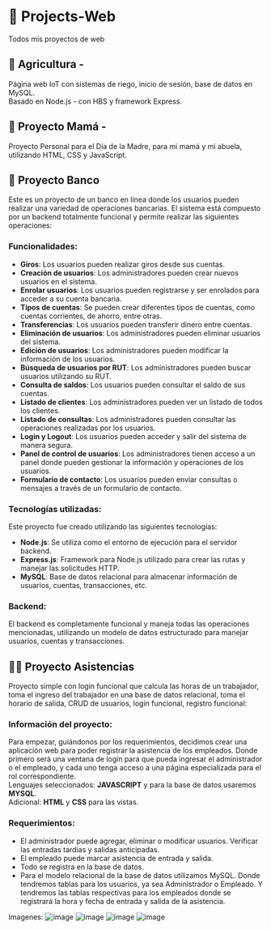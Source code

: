 # 🚀 Projects-Web
Todos mis proyectos de web

## 🌱 Agricultura - 
Página web IoT con sistemas de riego, inicio de sesión, base de datos en MySQL.  
Basado en Node.js - con HBS y framework Express.

## 💐 Proyecto Mamá - 
Proyecto Personal para el Día de la Madre, para mi mamá y mi abuela, utilizando HTML, CSS y JavaScript.

## 🏦 Proyecto Banco

Este es un proyecto de un banco en línea donde los usuarios pueden realizar una variedad de operaciones bancarias. El sistema está compuesto por un backend totalmente funcional y permite realizar las siguientes operaciones:

### Funcionalidades:
- **Giros**: Los usuarios pueden realizar giros desde sus cuentas.
- **Creación de usuarios**: Los administradores pueden crear nuevos usuarios en el sistema.
- **Enrolar usuarios**: Los usuarios pueden registrarse y ser enrolados para acceder a su cuenta bancaria.
- **Tipos de cuentas**: Se pueden crear diferentes tipos de cuentas, como cuentas corrientes, de ahorro, entre otras.
- **Transferencias**: Los usuarios pueden transferir dinero entre cuentas.
- **Eliminación de usuarios**: Los administradores pueden eliminar usuarios del sistema.
- **Edición de usuarios**: Los administradores pueden modificar la información de los usuarios.
- **Búsqueda de usuarios por RUT**: Los administradores pueden buscar usuarios utilizando su RUT.
- **Consulta de saldos**: Los usuarios pueden consultar el saldo de sus cuentas.
- **Listado de clientes**: Los administradores pueden ver un listado de todos los clientes.
- **Listado de consultas**: Los administradores pueden consultar las operaciones realizadas por los usuarios.
- **Login y Logout**: Los usuarios pueden acceder y salir del sistema de manera segura.
- **Panel de control de usuarios**: Los administradores tienen acceso a un panel donde pueden gestionar la información y operaciones de los usuarios.
- **Formulario de contacto**: Los usuarios pueden enviar consultas o mensajes a través de un formulario de contacto.

### Tecnologías utilizadas:
Este proyecto fue creado utilizando las siguientes tecnologías:
- **Node.js**: Se utiliza como el entorno de ejecución para el servidor backend.
- **Express.js**: Framework para Node.js utilizado para crear las rutas y manejar las solicitudes HTTP.
- **MySQL**: Base de datos relacional para almacenar información de usuarios, cuentas, transacciones, etc.

### Backend:
El backend es completamente funcional y maneja todas las operaciones mencionadas, utilizando un modelo de datos estructurado para manejar usuarios, cuentas y transacciones.

## 🧑‍💼 Proyecto Asistencias
Proyecto simple con login funcional que calcula las horas de un trabajador, toma el ingreso del trabajador en una base de datos relacional, toma el horario de salida, CRUD de usuarios, login funcional, registro funcional:

### Información del proyecto:
Para empezar, guiándonos por los requerimientos, decidimos crear una aplicación web para poder registrar la asistencia de los empleados. Donde primero será una ventana de login para que pueda ingresar el administrador o el empleado, y cada uno tenga acceso a una página especializada para el rol correspondiente.  
Lenguajes seleccionados: **JAVASCRIPT** y para la base de datos usaremos **MYSQL**.  
Adicional: **HTML** y **CSS** para las vistas.

### Requerimientos:
- El administrador puede agregar, eliminar o modificar usuarios. Verificar las entradas tardías y salidas anticipadas.
- El empleado puede marcar asistencia de entrada y salida.
- Todo se registra en la base de datos.
- Para el modelo relacional de la base de datos utilizamos MySQL. Donde tendremos tablas para los usuarios, ya sea Administrador o Empleado. Y tendremos las tablas respectivas para los empleados donde se registrará la hora y fecha de entrada y salida de la asistencia.

Imagenes:
![image](https://github.com/user-attachments/assets/37b51a86-f00e-4f9d-9327-526b1f0911b0)
![image](https://github.com/user-attachments/assets/51b7903f-312a-48cb-83e3-b4e157493fe7)
![image](https://github.com/user-attachments/assets/c55a44cd-b764-4400-b029-de77a2cca43e)
![image](https://github.com/user-attachments/assets/f6f8ecd2-3998-4fcd-b4a8-d88a3a124adc)






